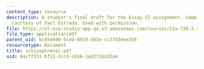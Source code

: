 ```yaml
---
content_type: resource
description: A student's final draft for the Essay II assignment. Sample student essay
  courtesy of Paul Estrada. Used with permission.
file: https://ol-ocw-studio-app-qa.s3.amazonaws.com/courses/21w-730-2-the-creative-spark-fall-2004/64cff331bf223ccdc6161ad2f1b2d2a4_schizophrenic.pdf
file_type: application/pdf
parent_uid: bc95e690-5ceb-0919-503e-cc37d34ee356
resourcetype: Document
title: schizophrenic.pdf
uid: 64cff331-bf22-3ccd-c616-1ad2f1b2d2a4
---
```

